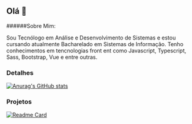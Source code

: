 ## Olá 👋

######Sobre Mim:

Sou Tecnólogo em Análise e Desenvolvimento de Sistemas e estou cursando atualmente Bacharelado em Sistemas de Informação. Tenho conhecimentos em tencnologias front ent como Javascript, Typescript, Sass, Bootstrap, Vue e entre outras.

### Detalhes

[![Anurag's GitHub stats](https://github-readme-stats.vercel.app/api?username=GuilhermeLuz-dev&show_icons=true&theme=dark)](https://github.com/anuraghazra/github-readme-stats)

### Projetos

[![Readme Card](https://github-readme-stats.vercel.app/api/pin/?username=pedrogithub1406&repo=pedrogithub2406.github.io&theme=dark)](https://github.com/anuraghazra/github-readme-stats)


